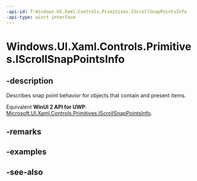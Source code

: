 ```yaml
---
-api-id: T:Windows.UI.Xaml.Controls.Primitives.IScrollSnapPointsInfo
-api-type: winrt interface
---
```


<!-- Interface syntax.
public interface IScrollSnapPointsInfo : 
-->

# Windows.UI.Xaml.Controls.Primitives.IScrollSnapPointsInfo

## -description
Describes snap point behavior for objects that contain and present items.

Equivalent **WinUI 2 API for UWP**: [Microsoft.UI.Xaml.Controls.Primitives.IScrollSnapPointsInfo](/windows/winui/api/microsoft.ui.xaml.controls.primitives.iscrollsnappointsinfo).

## -remarks

## -examples

## -see-also
